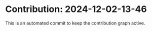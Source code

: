 # Contribution: 2024-12-02-13-46
This is an automated commit to keep the contribution graph active.
